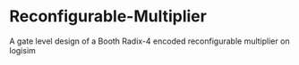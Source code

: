 # Reconfigurable-Multiplier
A gate level design of a Booth Radix-4 encoded reconfigurable multiplier on logisim
